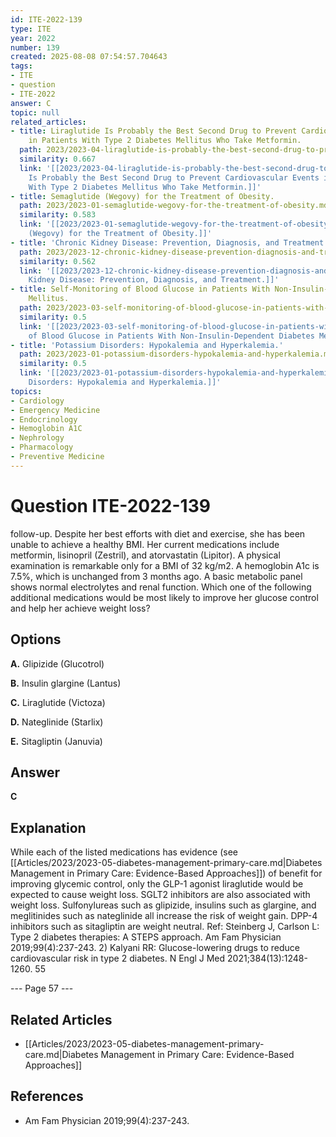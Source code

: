 ```yaml
---
id: ITE-2022-139
type: ITE
year: 2022
number: 139
created: 2025-08-08 07:54:57.704643
tags:
- ITE
- question
- ITE-2022
answer: C
topic: null
related_articles:
- title: Liraglutide Is Probably the Best Second Drug to Prevent Cardiovascular Events
    in Patients With Type 2 Diabetes Mellitus Who Take Metformin.
  path: 2023/2023-04-liraglutide-is-probably-the-best-second-drug-to-prevent-card.md
  similarity: 0.667
  link: '[[2023/2023-04-liraglutide-is-probably-the-best-second-drug-to-prevent-card|Liraglutide
    Is Probably the Best Second Drug to Prevent Cardiovascular Events in Patients
    With Type 2 Diabetes Mellitus Who Take Metformin.]]'
- title: Semaglutide (Wegovy) for the Treatment of Obesity.
  path: 2023/2023-01-semaglutide-wegovy-for-the-treatment-of-obesity.md
  similarity: 0.583
  link: '[[2023/2023-01-semaglutide-wegovy-for-the-treatment-of-obesity|Semaglutide
    (Wegovy) for the Treatment of Obesity.]]'
- title: 'Chronic Kidney Disease: Prevention, Diagnosis, and Treatment.'
  path: 2023/2023-12-chronic-kidney-disease-prevention-diagnosis-and-treatment.md
  similarity: 0.562
  link: '[[2023/2023-12-chronic-kidney-disease-prevention-diagnosis-and-treatment|Chronic
    Kidney Disease: Prevention, Diagnosis, and Treatment.]]'
- title: Self-Monitoring of Blood Glucose in Patients With Non-Insulin-Dependent Diabetes
    Mellitus.
  path: 2023/2023-03-self-monitoring-of-blood-glucose-in-patients-with-non-insuli.md
  similarity: 0.5
  link: '[[2023/2023-03-self-monitoring-of-blood-glucose-in-patients-with-non-insuli|Self-Monitoring
    of Blood Glucose in Patients With Non-Insulin-Dependent Diabetes Mellitus.]]'
- title: 'Potassium Disorders: Hypokalemia and Hyperkalemia.'
  path: 2023/2023-01-potassium-disorders-hypokalemia-and-hyperkalemia.md
  similarity: 0.5
  link: '[[2023/2023-01-potassium-disorders-hypokalemia-and-hyperkalemia|Potassium
    Disorders: Hypokalemia and Hyperkalemia.]]'
topics:
- Cardiology
- Emergency Medicine
- Endocrinology
- Hemoglobin A1C
- Nephrology
- Pharmacology
- Preventive Medicine
---
```


# Question ITE-2022-139

follow-up. Despite her best efforts with diet and exercise, she has been unable to achieve a healthy BMI. Her current medications include metformin, lisinopril (Zestril), and atorvastatin (Lipitor). A physical examination is remarkable only for a BMI of 32 kg/m2. A hemoglobin A1c is 7.5%, which is unchanged from 3 months ago. A basic metabolic panel shows normal electrolytes and renal function. Which one of the following additional medications would be most likely to improve her glucose control and help her achieve weight loss?

## Options

**A.** Glipizide (Glucotrol)

**B.** Insulin glargine (Lantus)

**C.** Liraglutide (Victoza)

**D.** Nateglinide (Starlix)

**E.** Sitagliptin (Januvia)

## Answer

**C**

## Explanation

While each of the listed medications has evidence (see [[Articles/2023/2023-05-diabetes-management-primary-care.md|Diabetes Management in Primary Care: Evidence-Based Approaches]]) of benefit for improving glycemic control, only the
GLP-1 agonist liraglutide would be expected to cause weight loss. SGLT2 inhibitors are also associated
with weight loss. Sulfonylureas such as glipizide, insulins such as glargine, and meglitinides such as
nateglinide all increase the risk of weight gain. DPP-4 inhibitors such as sitagliptin are weight neutral.
Ref: Steinberg J, Carlson L: Type 2 diabetes therapies: A STEPS approach. Am Fam Physician  2019;99(4):237-243. 2) Kalyani
RR: Glucose-lowering drugs to reduce cardiovascular risk in type 2 diabetes. N Engl J Med  2021;384(13):1248-1260.
55

--- Page 57 ---



## Related Articles

- [[Articles/2023/2023-05-diabetes-management-primary-care.md|Diabetes Management in Primary Care: Evidence-Based Approaches]]

## References

- Am Fam Physician  2019;99(4):237-243.
